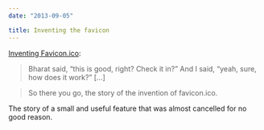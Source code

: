```yaml
---
date: "2013-09-05"

title: Inventing the favicon
---
```


[Inventing Favicon.ico](http://ruthlessray.wordpress.com/2013/09/02/inventing-favicon-ico/):

> Bharat said, “this is good, right? Check it in?” And I said, “yeah, sure, how does it work?” […]

> So there you go, the story of the invention of favicon.ico.

The story of a small and useful feature that was almost cancelled for no good reason.
